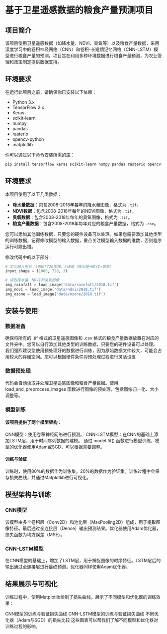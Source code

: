 # 基于卫星遥感数据的粮食产量预测项目

## 项目简介

该项目使用卫星遥感数据（如降水量、NDVI、臭氧等）以及粮食产量数据，采用深度学习中的卷积神经网络（CNN）和卷积-长短期记忆网络（CNN-LSTM）模型进行粮食产量的预测。项目旨在利用多种环境数据进行粮食产量预测，为农业管理和政策制定提供数据支持。

## 环境要求

在运行此项目之前，请确保你已安装以下依赖：

- Python 3.x
- TensorFlow 2.x
- Keras
- scikit-learn
- numpy
- pandas
- rasterio
- opencv-python
- matplotlib

你可以通过以下命令安装所需的库：

```bash
pip install tensorflow keras scikit-learn numpy pandas rasterio opencv-python matplotlib

```

## 环境要求

本项目使用了以下几类数据：

- **降水量数据**：包含2008-2018年每年的降水量图像，格式为 `.tif`。
- **NDVI数据**：包含2008-2018年每年的NDVI图像，格式为 `.tif`。
- **臭氧数据**：包含2008-2018年每年的臭氧图像，格式为 `.tif`。
- **粮食产量数据**：包含2008-2018年每年对应的粮食产量数据，格式为 `.csv`。

您可以添加其他训练数据，只要您的硬件设备可以处理。如果您需要添加其他类型的训练数据，记得修改模型的输入数据，重点关注模型输入数据的维数，否则程序运行可能出错。

修改代码中的以下部分：
```python
# 定义输入形状：1080*720图像，3通道（降水量+NDVI+臭氧）
input_shape = (1080, 720, 3)

```

```python
# 读取降水量、NDVI和臭氧图像
img_rainfall = load_image('data/rainfall/2018.tif')
img_ndvi = load_image('data/ndvi/2018.tif')
img_ozone = load_image('data/ozone/2018.tif')

```

## 安装与使用
### 数据准备
确保将所有的 .tif 格式的卫星遥感图像和 .csv 格式的粮食产量数据放置在对应的文件夹中。您可以自行添加其他类型的训练数据，只要您的硬件设备可以处理。
我们强烈建议您使用预处理好的数据进行训练，因为原始数据文件较大，可能会占用较大的存储空间。您可以根据硬件条件对预处理过程进行灵活设置

### 数据预处理
代码会自动读取并处理卫星遥感图像和粮食产量数据。使用 load_and_preprocess_images 函数进行图像的预处理，包括图像归一化、大小调整等。

### 模型训练
#### 该项目提供了两个模型架构：

CNN模型：使用卷积神经网络进行预测。
CNN-LSTM模型：在CNN的基础上添加LSTM层，用于时间序列数据的建模。
通过 model.fit() 函数进行模型训练，模型的优化器使用Adam或SGD，可以根据需要调整。

#### 训练与验证
训练时，使用80%的数据作为训练集，20%的数据作为验证集。训练过程中会保存损失曲线，并通过Matplotlib进行可视化。

## 模型架构与训练
### CNN模型
该模型由多个卷积层（Conv2D）和池化层（MaxPooling2D）组成，用于提取图像特征。最后通过全连接层（Dense）输出预测结果。优化器使用Adam优化器，损失函数为均方误差（MSE）。

### CNN-LSTM模型
在CNN模型的基础上，增加了LSTM层，用于捕捉图像的时序特征。LSTM层后的输出通过全连接层进行最终预测。优化器同样使用Adam优化器。

## 结果展示与可视化
训练过程中，使用Matplotlib绘制了损失曲线，展示了不同模型和优化器的训练效果：

CNN模型的训练与验证损失曲线
CNN-LSTM模型的训练与验证损失曲线
不同优化器（Adam与SGD）的损失比较
这些图表可以帮我们了解不同模型和优化器对训练过程的影响。
